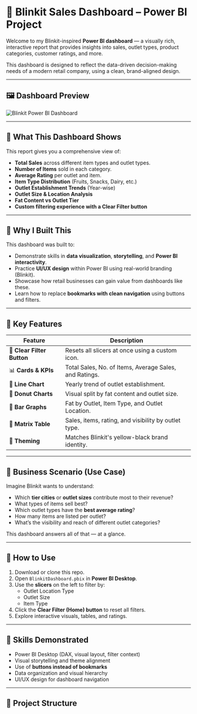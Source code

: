 
# 🛒 Blinkit Sales Dashboard – Power BI Project

Welcome to my Blinkit-inspired **Power BI dashboard** — a visually rich, interactive report that provides insights into sales, outlet types, product categories, customer ratings, and more.

This dashboard is designed to reflect the data-driven decision-making needs of a modern retail company, using a clean, brand-aligned design.

---

## 🖼️ Dashboard Preview

![Blinkit Power BI Dashboard](images/dashboard-preview.png)

---

## 📌 What This Dashboard Shows

This report gives you a comprehensive view of:

- **Total Sales** across different item types and outlet types.
- **Number of Items** sold in each category.
- **Average Rating** per outlet and item.
- **Item Type Distribution** (Fruits, Snacks, Dairy, etc.)
- **Outlet Establishment Trends** (Year-wise)
- **Outlet Size & Location Analysis**
- **Fat Content vs Outlet Tier**
- **Custom filtering experience with a Clear Filter button**

---

## 🎯 Why I Built This

This dashboard was built to:

- Demonstrate skills in **data visualization**, **storytelling**, and **Power BI interactivity**.
- Practice **UI/UX design** within Power BI using real-world branding (Blinkit).
- Showcase how retail businesses can gain value from dashboards like these.
- Learn how to replace **bookmarks with clean navigation** using buttons and filters.

---

## 🧩 Key Features

| Feature | Description |
|--------|-------------|
| 🔘 **Clear Filter Button** | Resets all slicers at once using a custom icon. |
| 📊 **Cards & KPIs** | Total Sales, No. of Items, Average Sales, and Ratings. |
| 📅 **Line Chart** | Yearly trend of outlet establishment. |
| 🍩 **Donut Charts** | Visual split by fat content and outlet size. |
| 📍 **Bar Graphs** | Fat by Outlet, Item Type, and Outlet Location. |
| 🧮 **Matrix Table** | Sales, items, rating, and visibility by outlet type. |
| 🎨 **Theming** | Matches Blinkit's yellow-black brand identity. |

---

## 💼 Business Scenario (Use Case)

Imagine Blinkit wants to understand:

- Which **tier cities** or **outlet sizes** contribute most to their revenue?
- What types of items sell best?
- Which outlet types have the **best average rating**?
- How many items are listed per outlet?
- What’s the visibility and reach of different outlet categories?

This dashboard answers all of that — at a glance.

---

## 🔧 How to Use

1. Download or clone this repo.
2. Open `BlinkitDashboard.pbix` in **Power BI Desktop**.
3. Use the **slicers** on the left to filter by:
   - Outlet Location Type
   - Outlet Size
   - Item Type
4. Click the **Clear Filter (Home) button** to reset all filters.
5. Explore interactive visuals, tables, and ratings.

---

## 🧠 Skills Demonstrated

- Power BI Desktop (DAX, visual layout, filter context)
- Visual storytelling and theme alignment
- Use of **buttons instead of bookmarks**
- Data organization and visual hierarchy
- UI/UX design for dashboard navigation

---

## 📁 Project Structure


